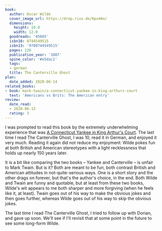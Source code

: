 ```yaml
---
book:
  author: Oscar Wilde
  cover_image_url: https://drop.rixx.de/Kpx40o/
  dimensions:
    height: 19.0
    width: 12.0
  goodreads: '45685'
  isbn10: 0744549515
  isbn13: '9780744549515'
  pages: 126
  publication_year: '1887'
  spine_color: '#e5dac2'
  tags:
  - german
  title: The Canterville Ghost
plan:
  date_added: 2020-06-14
related_books:
- book: mark-twain/a-connecticut-yankee-in-king-arthurs-court
  text: 'Americans vs Brits: The American entry'
review:
  date_read:
  - 2020-06-13
  rating: 3
---
```


I was prompted to read this book by the extremely underwhelming experience that was [A Connecticut Yankee in King
Arthur's Court](/mark-twain/a-connecticut-yankee-in-king-arthurs-court). The last time I read The Canterville Ghost, I
was 10, read it in German, and enjoyed it very much. Reading it again did not reduce my enjoyment: Wilde pokes fun at
both British and American stereotypes with a light recklessness that holds up nearly 150 years later.

It is a bit like comparing the two books – Yankee and Canterville – is unfair to Mark Twain. But is it? Both are
meant to be fun, both contrast British and American attitudes in not-quite-serious ways. One is a short story and the
other drags on forever, but that's the author's choice, in the end. Both Wilde and Twain are funny and quotable, but at
least from these two books, Wilde's wit appears to me both sharper and more forgiving (when he feels like it, at least).
Twain goes out of his way to make the obvious jokes and then goes further, whereas Wilde goes out
of his way to skip the obvious jokes.

The last time I read The Canterville Ghost, I tried to follow up with Dorian, and gave up soon.
We'll see if I'll revisit that at some point in the future to see some long-form Wilde.
